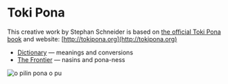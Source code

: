 # Toki Pona

This creative work by Stephan Schneider is based on [the official Toki Pona book](http://www.amazon.com/gp/product/0978292308) and website: [http://tokipona.org](http://tokipona.org)

* [Dictionary](nimi-ale.md) — meanings and conversions
* [The Frontier](nasin-ale.md) — nasins and pona-ness

![o pilin pona o pu](sitelen/kulupu/jan-pu/o-pilin-pona-o-pu.jpg)

